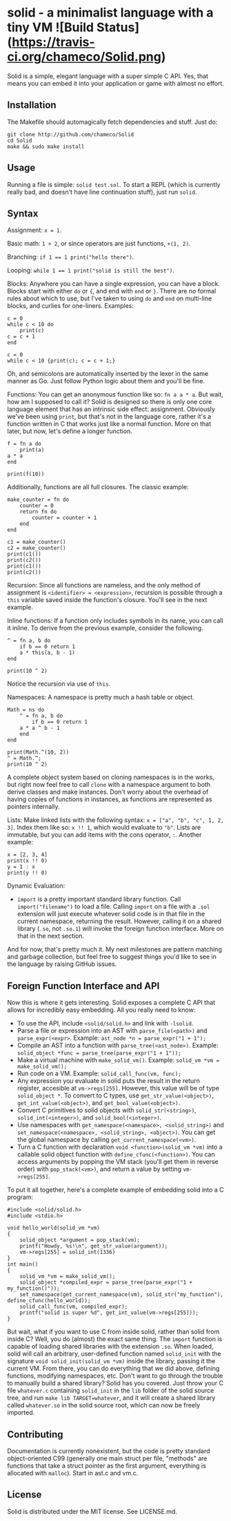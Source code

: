 solid - a minimalist language with a tiny VM ![Build Status] (https://travis-ci.org/chameco/Solid.png)
============================================

Solid is a simple, elegant language with a super simple C API. Yes, that means you can embed it into your application or game with almost no effort.

Installation
-------------

The Makefile should automagically fetch dependencies and stuff. Just do:

    git clone http://github.com/chameco/Solid
    cd Solid
    make && sudo make install

Usage
------
Running a file is simple: `solid test.sol`.
To start a REPL (which is currently really bad, and doesn't have line continuation stuff), just run `solid`.

Syntax
------
Assignment: `x = 1`.

Basic math: `1 + 2`, or since operators are just functions, `+(1, 2)`.

Branching: `if 1 == 1 print("hello there")`.

Looping: `while 1 == 1 print("solid is still the best")`.

Blocks: Anywhere you can have a single expression, you can have a block. Blocks start with either `do` or `{`, and end with `end` or `}`. There are no formal rules about which to use, but I've taken to using `do` and `end` on multi-line blocks, and curlies for one-liners. Examples:

    c = 0
    while c < 10 do
    	print(c)
	c = c + 1
    end

    c = 0
    while c < 10 {print(c); c = c + 1;}

Oh, and semicolons are automatically inserted by the lexer in the same manner as Go. Just follow Python logic about them and you'll be fine.

Functions: You can get an anonymous function like so: `fn a a * a`. But wait, how am I supposed to call it? Solid is designed so there is only one core language element that has an intrinsic side effect: assignment. Obviously we've been using `print`, but that's not in the language core, rather it's a function written in C that works just like a normal function. More on that later, but now, let's define a longer function.

    f = fn a do
    	print(a)
	a * a
    end
    
    print(f(10))

Additionally, functions are all full closures. The classic example:

    make_counter = fn do
        counter = 0
        return fn do
            counter = counter + 1
        end
    end
    
    c1 = make_counter()
    c2 = make_counter()
    print(c1())
    print(c2())
    print(c1())
    print(c2())

Recursion: Since all functions are nameless, and the only method of assignment is `<identifier> = <expression>`, recursion is possible through a `this` variable saved inside the function's closure. You'll see in the next example.

Inline functions: If a function only includes symbols in its name, you can call it inline. To derive from the previous example, consider the following.

    ^ = fn a, b do
        if b == 0 return 1
        a * this(a, b - 1)
    end
    
    print(10 ^ 2)

Notice the recursion via use of `this`.

Namespaces: A namespace is pretty much a hash table or object.

    Math = ns do
        ^ = fn a, b do
            if b == 0 return 1
	    a * a ^ b - 1
        end
    end
    
    print(Math.^(10, 2))
    ^ = Math.^;
    print(10 ^ 2)

A complete object system based on cloning namespaces is in the works, but right now feel free to call `clone` with a namespace argument to both derive classes and make instances. Don't worry about the overhead of having copies of functions in instances, as functions are represented as pointers internally.

Lists: Make linked lists with the following syntax: `x = ["a", "b", "c", 1, 2, 3]`. Index them like so: `x !! 1`, which would evaluate to `"b"`. Lists are immutable, but you can add items with the cons operator, `:`. Another example:

    x = [2, 3, 4]
    print(x !! 0)
    y = 1 : x
    print(y !! 0)

Dynamic Evaluation:
 * `import` is a pretty important standard library function. Call `import("filename")` to load a file. Calling `import` on a file with a `.sol` extension will just execute whatever solid code is in that file in the current namespace, returning the result. However, calling it on a shared library (`.so`, not `.so.1`) will invoke the foreign function interface. More on that in the next section.

And for now, that's pretty much it. My next milestones are pattern matching and garbage collection, but feel free to suggest things you'd like to see in the language by raising GitHub issues.

Foreign Function Interface and API
-----------------------------------
Now this is where it gets interesting. Solid exposes a complete C API that allows for incredibly easy embedding. All you really need to know:
 * To use the API, include `<solid/solid.h>` and link with `-lsolid`.
 * Parse a file or expression into an AST with `parse_file(<path>)` and `parse_expr(<expr>`. Example: `ast_node *n = parse_expr("1 + 1");`
 * Compile an AST into a function with `parse_tree(<ast_node>)`. Example: `solid_object *func = parse_tree(parse_expr("1 + 1"));`
 * Make a virtual machine with `make_solid_vm()`. Example: `solid_vm *vm = make_solid_vm();`
 * Run code on a VM. Example: `solid_call_func(vm, func);`
 * Any expression you evaluate in solid puts the result in the return register, accesible at `vm->regs[255]`. However, this value will be of type `solid_object *`. To convert to C types, use `get_str_value(<object>)`, `get_int_value(<object>)`, and `get_bool_value(<object>)`.
 * Convert C primitives to solid objects with `solid_str(<string>)`, `solid_int(<integer>)`, and `solid_bool(<integer>)`.
 * Use namespaces with `get_namespace(<namespace>, <solid_string>)` and `set_namespace(<namespace>, <solid_string>, <object>)`. You can get the global namespace by calling `get_current_namespace(<vm>)`.
 * Turn a C function with declaration `void <function>(solid_vm *vm)` into a callable solid object function with `define_cfunc(<function>)`. You can access arguments by popping the VM stack (you'll get them in reverse order) with `pop_stack(<vm>)`, and return a value by setting `vm->regs[255]`.

To put it all together, here's a complete example of embedding solid into a C program:

    #include <solid/solid.h>
    #include <stdio.h>
    
    void hello_world(solid_vm *vm)
    {
        solid_object *argument = pop_stack(vm);
        printf("Howdy, %s!\n", get_str_value(argument));
        vm->regs[255] = solid_int(1336)
    }
    int main()
    {
        solid_vm *vm = make_solid_vm();
        solid_object *compiled_expr = parse_tree(parse_expr("1 + my_function()"));
        set_namespace(get_current_namespace(vm), solid_str("my_function"), define_cfunc(hello_world));
        solid_call_func(vm, compiled_expr);
        printf("solid is super %d", get_int_value(vm->regs[255]));
    }


But wait, what if you want to use C from inside solid, rather than solid from inside C? Well, you do (almost) the exact same thing. The `import` function is capable of loading shared libraries with the extension `.so`. When loaded, solid will call an arbitrary, user-defined function named `solid_init` with the signature `void solid_init(solid_vm *vm)` inside the library, passing it the current VM. From there, you can do everything that we did above, defining functions, modifying namespaces, etc. Don't want to go through the trouble to manually build a shared library? Solid has you covered. Just throw your C file `whatever.c` containing `solid_init` in the `lib` folder of the solid source tree, and run `make lib TARGET=whatever`, and it will create a shared library called `whatever.so` in the solid source root, which can now be freely imported.

Contributing
-------------
Documentation is currently nonexistent, but the code is pretty standard object-oriented C99 (generally one main struct per file, "methods" are functions that take a struct pointer as the first argument, everything is allocated with `malloc`). Start in ast.c and vm.c.

License
--------
Solid is distributed under the MIT license. See LICENSE.md.
